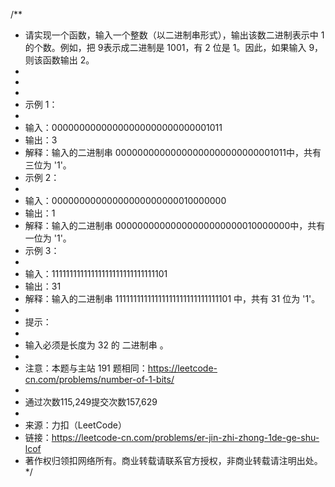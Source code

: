 /**
 * 请实现一个函数，输入一个整数（以二进制串形式），输出该数二进制表示中 1 的个数。例如，把 9表示成二进制是 1001，有 2 位是 1。因此，如果输入 9，则该函数输出 2。
 *
 * 
 *
 * 示例 1：
 *
 * 输入：00000000000000000000000000001011
 * 输出：3
 * 解释：输入的二进制串 00000000000000000000000000001011中，共有三位为 '1'。
 * 示例 2：
 *
 * 输入：00000000000000000000000010000000
 * 输出：1
 * 解释：输入的二进制串 00000000000000000000000010000000中，共有一位为 '1'。
 * 示例 3：
 *
 * 输入：11111111111111111111111111111101
 * 输出：31
 * 解释：输入的二进制串 11111111111111111111111111111101 中，共有 31 位为 '1'。
 *
 * 提示：
 *
 * 输入必须是长度为 32 的 二进制串 。
 *
 * 注意：本题与主站 191 题相同：https://leetcode-cn.com/problems/number-of-1-bits/
 *
 * 通过次数115,249提交次数157,629
 *
 * 来源：力扣（LeetCode）
 * 链接：https://leetcode-cn.com/problems/er-jin-zhi-zhong-1de-ge-shu-lcof
 * 著作权归领扣网络所有。商业转载请联系官方授权，非商业转载请注明出处。
 */

````java

````

